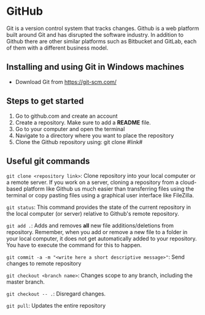 # GitHub

Git is a version control system that tracks changes. Github is a web platform built around Git and has disrupted the software industry. In addition to Github there are other similar platforms such as Bitbucket and GitLab, each of them with a different business model.

## Installing and using Git in Windows machines

* Download Git from <https://git-scm.com/>

## Steps to get started

1. Go to github.com and create an account
2. Create a repository. Make sure to add a **README** file.
3. Go to your computer and open the terminal
4. Navigate to a directory where you want to place the repository
5. Clone the Github repository using: git clone #link#

## Useful git commands

`git clone <repository link>`: Clone repository into your local computer or a remote server. If you work on a server, cloning a repository from a cloud-based platform like Github us much easier than transferring files using the terminal or copy pasting files using a graphical user interface like FileZilla.

`git status`: This command provides the state of the current repository in the local computer (or server) relative to Github's remote repository.

`git add .`: Adds and removes **all** new file additions/deletions from repository. Remember, when you add or remove a new file to a folder in your local computer, it does not get automatically added to your repository. You have to execute the command for this to happen.

`git commit -a -m "<write here a short descriptive message>"`: Send changes to remote repository

`git checkout <branch name>`: Changes scope to any branch, including the master branch.

`git checkout -- .`: Disregard changes.

`git pull`: Updates the entire repository